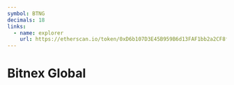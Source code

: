 ```yaml
---
symbol: BTNG
decimals: 18
links:
  - name: explorer
    url: https://etherscan.io/token/0xD6b107D3E45B959B6d13FAF1bb2a2CF8fC7025e6
---
```


# Bitnex Global
